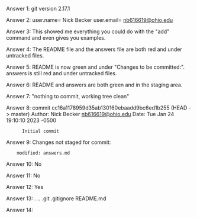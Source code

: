 Answer 1: git version 2.17.1

Answer 2: user.name= Nick Becker
	  user.email= nb616619@ohio.edu

Answer 3: This showed me everything you could do with the "add" command and even gives you examples. 

Answer 4: The README file and the answers file are both red and under untracked files.

Answer 5: README is now green and under "Changes to be committed:". answers is still red and under untracked files.

Answer 6: README and answers are both green and in the staging area.

Answer 7: "nothing to commit, working tree clean"

Answer 8: commit cc16a1178959d35ab130160ebaadd9bc6ed1b255 (HEAD -> master)
	  Author: Nick Becker <nb616619@ohio.edu>
	  Date:   Tue Jan 24 19:10:10 2023 -0500

	      Initial commit

Answer 9: Changes not staged for commit:

		modified: answers.md

Answer 10: No

Answer 11: No

Answer 12: Yes

Answer 13: .   ..    .git   .gitignore   README.md

Answer 14: 






